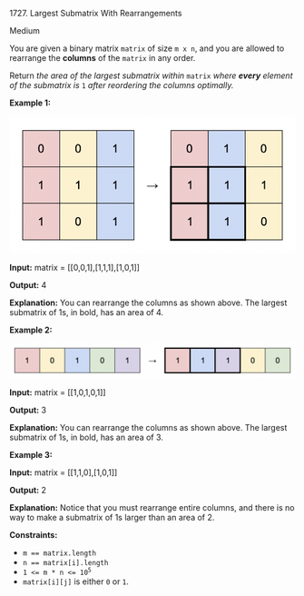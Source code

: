 1727\. Largest Submatrix With Rearrangements

Medium

You are given a binary matrix `matrix` of size `m x n`, and you are allowed to rearrange the **columns** of the `matrix` in any order.

Return _the area of the largest submatrix within_ `matrix` _where **every** element of the submatrix is_ `1` _after reordering the columns optimally._

**Example 1:**

![](screenshot-2020-12-30-at-40536-pm.png)

**Input:** matrix = [[0,0,1],[1,1,1],[1,0,1]]

**Output:** 4

**Explanation:** You can rearrange the columns as shown above. The largest submatrix of 1s, in bold, has an area of 4.

**Example 2:**

![](screenshot-2020-12-30-at-40852-pm.png)

**Input:** matrix = [[1,0,1,0,1]]

**Output:** 3

**Explanation:** You can rearrange the columns as shown above. The largest submatrix of 1s, in bold, has an area of 3.

**Example 3:**

**Input:** matrix = [[1,1,0],[1,0,1]]

**Output:** 2

**Explanation:** Notice that you must rearrange entire columns, and there is no way to make a submatrix of 1s larger than an area of 2.

**Constraints:**

*   `m == matrix.length`
*   `n == matrix[i].length`
*   <code>1 <= m * n <= 10<sup>5</sup></code>
*   `matrix[i][j]` is either `0` or `1`.